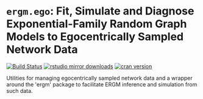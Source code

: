 # `ergm.ego`: Fit, Simulate and Diagnose Exponential-Family Random Graph Models to Egocentrically Sampled Network Data

[![Build Status](https://travis-ci.org/statnet/ergm.ego.png?branch=master)](https://travis-ci.org/statnet/ergm.ego)
[![rstudio mirror downloads](http://cranlogs.r-pkg.org/badges/ergm.ego?color=2ED968)](http://cranlogs.r-pkg.org/)
[![cran version](http://www.r-pkg.org/badges/version/ergm.ego)](https://cran.r-project.org/package=ergm.ego)



Utilities for managing egocentrically sampled network data and a wrapper around
the 'ergm' package to facilitate ERGM inference and simulation from such data.

